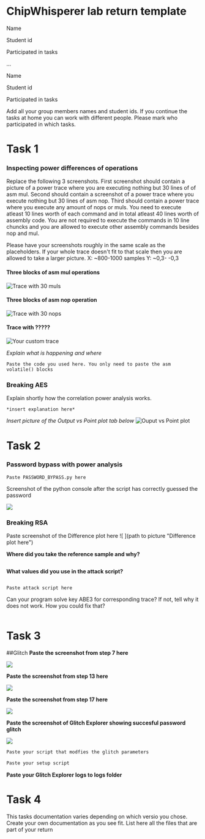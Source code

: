 # ChipWhisperer lab return template 

Name ``` ```

Student id ``` ```

Participated in tasks ``` ```

...

Name ``` ```

Student id ``` ```

Participated in tasks ``` ```

Add all your group members names and student ids. If you continue the tasks at home you can work with different people. Please mark who participated in which tasks.

# Task 1
### Inspecting power differences of operations

Replace the following 3 screenshots. First screenshot should contain a picture of a power trace where you are executing nothing but 30 lines of of asm mul.
Second should contain a screenshot of a power trace where you execute nothing but 30 lines of asm nop.
Third should contain a power trace where you execute any amount of nops or muls. You need to execute atleast 10 lines worth of each command and in total atleast 40 lines worth of assembly code. You are not required to execute the commands in 10 line chuncks and you are allowed to execute other assembly commands besides nop and mul.  

Please have your screenshots roughly in the same scale as the placeholders. If your whole trace doesn't fit to that scale then you are allowed to take a larger picture.
X: ~800-1000 samples Y: ~0,3- -0,3

#### Three blocks of asm mul operations
![](images/esimerkkilab2.png  "Trace with 30 muls")
#### Three blocks of asm nop operation
![](images/esimerkkilab2.png  "Trace with 30 nops")
#### Trace with ?????
![](images/esimerkkilab2.png  "Your custom trace")

*Explain what is happening and where*

```
Paste the code you used here. You only need to paste the asm volatile() blocks
```

### Breaking AES

Explain shortly how the correlation power analysis works.
```
*insert explanation here*
```
*Insert picture of the Output vs Point plot tab below*
![](pathtopicture "Ouput vs Point plot")

# Task 2

### Password bypass with power analysis

```
Paste PASSWORD_BYPASS.py here
```

Screenshot of the python console after the script has correctly guessed the password

![ ](images/ChipWhispererplaceholder2.png  "Screenshot of the python console after the script has correctly guessed the password")

### Breaking RSA

Paste screenshot of the Difference plot here
![ ](path to picture  "Difference plot here")

__Where did you take the reference sample and why?__

```

```

__What values did you use in the attack script?__
```

```
```
Paste attack script here
```
Can your program solve key ABE3 for corresponding trace? If not, tell why it does not work. How you could fix that?

```

```

# Task 3
##Glitch
**Paste the screenshot from step 7 here**

![ ](images/ChipWhispererplaceholder2.png  "Glitched terminal here")

**Paste the screenshot from step 13 here**

![ ](images/ChipWhispererplaceholder2.png  "Glitched terminal here")

**Paste the screenshot from step 17 here**

![ ](images/ChipWhispererplaceholder1.png  "Glitch Explorer here")

**Paste the screenshot of Glitch Explorer showing succesful password glitch**

![ ](images/ChipWhispererplaceholder1.png  "Glitch Explorer here")

```python
Paste your script that modfies the glitch parameters
```
```python
Paste your setup script
```
**Paste your Glitch Explorer logs to logs folder**



# Task 4

This tasks documentation varies depending on which versio you chose. Create your own documentation as you see fit. List here all the files that are part of your return
